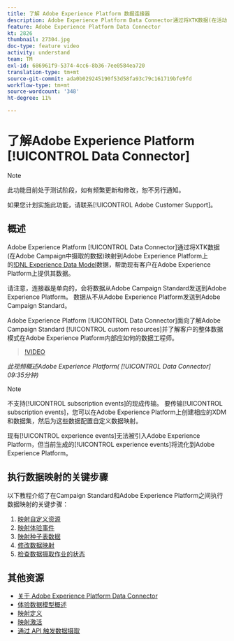 ```yaml
---
title: 了解 Adobe Experience Platform 数据连接器
description: Adobe Experience Platform Data Connector通过将XTK数据(在活动中摄取的数据)映射到Adobe Experience Platform上的Experience Data Model(XDM)数据，帮助现有客户在Adobe Experience Platform上提供其数据。
feature: Adobe Experience Platform Data Connector
kt: 2826
thumbnail: 27304.jpg
doc-type: feature video
activity: understand
team: TM
exl-id: 686961f9-5374-4cc6-8b36-7ee0584ea720
translation-type: tm+mt
source-git-commit: ada0b029245190f53d58fa93c79c161719bfe9fd
workflow-type: tm+mt
source-wordcount: '348'
ht-degree: 11%

---
```


# 了解Adobe Experience Platform [!UICONTROL Data Connector]

>[!NOTE]
>
>此功能目前处于测试阶段，如有频繁更新和修改，恕不另行通知。
>
>如果您计划实施此功能，请联系[!UICONTROL Adobe Customer Support]。

## 概述

Adobe Experience Platform [!UICONTROL Data Connector]通过将XTK数据(在Adobe Campaign中摄取的数据)映射到Adobe Experience Platform上的[!DNL Experience Data Model](XDM)数据，帮助现有客户在Adobe Experience Platform上提供其数据。

请注意，连接器是单向的，会将数据从Adobe Campaign Standard发送到Adobe Experience Platform。 数据从不从Adobe Experience Platform发送到Adobe Campaign Standard。

Adobe Experience Platform [!UICONTROL Data Connector]面向了解Adobe Campaign Standard [!UICONTROL custom resources]并了解客户的整体数据模式在Adobe Experience Platform内部应如何的数据工程师。

>[!VIDEO](https://video.tv.adobe.com/v/27304?quality=12)

*此视频概述Adobe Experience Platform( [!UICONTROL Data Connector] 09:35分钟)*

>[!NOTE]
>
>不支持[!UICONTROL subscription events]的现成传输。 要传输[!UICONTROL subscription events]，您可以在Adobe Experience Platform上创建相应的XDM和数据集，然后为这些数据配置自定义数据映射。
>
>现有[!UICONTROL experience events]无法被引入Adobe Experience Platform，但当前生成的[!UICONTROL experience events]将流化到Adobe Experience Platform。

## 执行数据映射的关键步骤

以下教程介绍了在Campaign Standard和Adobe Experience Platform之间执行数据映射的关键步骤：

1. [映射自定义资源](/help/administrating/adobe-experience-platform-data-connector/mapping-custom-resources.md)
2. [映射体验事件](/help/administrating/adobe-experience-platform-data-connector/mapping-experience-events.md)
3. [映射种子表数据](/help/administrating/adobe-experience-platform-data-connector/mapping-seed-table-data.md)
4. [修改数据映射](/help/administrating/adobe-experience-platform-data-connector/modifying-data-mapping.md)
5. [检查数据摄取作业的状态](/help/administrating/adobe-experience-platform-data-connector/checking-status-of-data-ingestion-jobs.md)

## 其他资源

* [关于 Adobe Experience Platform Data Connector](https://docs.adobe.com/content/help/en/campaign-standard/using/administrating/mapping-campaign-and-aep-data/aep-about-data-connector.html)
* [体验数据模型概述](https://docs.adobe.com/content/help/en/campaign-standard/using/administrating/mapping-campaign-and-aep-data/aep-data-model-overview.html)
* [映射定义](https://docs.adobe.com/content/help/en/campaign-standard/using/administrating/mapping-campaign-and-aep-data/aep-mapping-definition.html)
* [映射激活](https://docs.adobe.com/content/help/en/campaign-standard/using/administrating/mapping-campaign-and-aep-data/aep-mapping-activation.html)
* [通过 API 触发数据摄取](https://docs.adobe.com/content/help/en/campaign-standard/using/administrating/mapping-campaign-and-aep-data/aep-triggering-data-ingestion.html)
